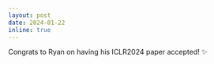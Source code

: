 ```yaml
---
layout: post
date: 2024-01-22
inline: true
---
```


Congrats to Ryan on having his ICLR2024 paper accepted! :sparkles: 